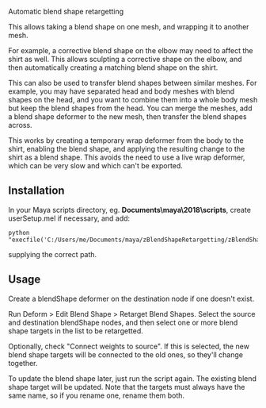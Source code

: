 Automatic blend shape retargetting

This allows taking a blend shape on one mesh, and wrapping it to another mesh.

For example, a corrective blend shape on the elbow may need to affect the shirt as well.
This allows sculpting a corrective shape on the elbow, and then automatically creating
a matching blend shape on the shirt.

This can also be used to transfer blend shapes between similar meshes.  For example, you
may have separated head and body meshes with blend shapes on the head, and you want to
combine them into a whole body mesh but keep the blend shapes from the head.  You can merge
the meshes, add a blend shape deformer to the new mesh, then transfer the blend shapes
across.

This works by creating a temporary wrap deformer from the body to the shirt, enabling the
blend shape, and applying the resulting change to the shirt as a blend shape.  This avoids
the need to use a live wrap deformer, which can be very slow and which can't be exported.

Installation
------------

In your Maya scripts directory, eg. **Documents\maya\2018\scripts**, create userSetup.mel if
necessary, and add:

    python "execfile('C:/Users/me/Documents/maya/zBlendShapeRetargetting/zBlendShapeRetargetting.py')";

supplying the correct path.

Usage
-----

Create a blendShape deformer on the destination node if one doesn't exist.

Run Deform > Edit Blend Shape > Retarget Blend Shapes.  Select the source and destination
blendShape nodes, and then select one or more blend shape targets in the list to be
retargetted.

Optionally, check "Connect weights to source".  If this is selected, the new blend shape
targets will be connected to the old ones, so they'll change together.

To update the blend shape later, just run the script again.  The existing blend shape target
will be updated.  Note that the targets must always have the same name, so if you rename
one, rename them both.

